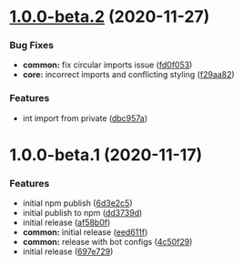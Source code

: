 # [1.0.0-beta.2](https://github.com/typedorm/typedorm/compare/v1.0.0-beta.1...v1.0.0-beta.2) (2020-11-27)


### Bug Fixes

* **common:** fix circular imports issue ([fd0f053](https://github.com/typedorm/typedorm/commit/fd0f053707f806d96c864029350bec028a93e977))
* **core:** incorrect imports and conflicting styling ([f29aa82](https://github.com/typedorm/typedorm/commit/f29aa82ed660380ec44cb78a7265a513e18d8895))


### Features

* int import from private ([dbc957a](https://github.com/typedorm/typedorm/commit/dbc957a14474b9961d10b7f8152af771634126be))

# 1.0.0-beta.1 (2020-11-17)


### Features

* initial npm publish ([6d3e2c5](https://github.com/typedorm/typedorm/commit/6d3e2c58b60bd508e2a99fc81bbc049ec0bf08a2))
* initial publish to npm ([dd3739d](https://github.com/typedorm/typedorm/commit/dd3739de57dc1293111ad07e3e9b94bc3a3cd6c0))
* initial release ([af58b0f](https://github.com/typedorm/typedorm/commit/af58b0f3cc6cfd2a9600dd6738b6564bf754bc57))
* **common:** initial release ([eed611f](https://github.com/typedorm/typedorm/commit/eed611f31505ebbb41ee48fe9398e35cc3bd56e9))
* **common:** release with bot configs ([4c50f29](https://github.com/typedorm/typedorm/commit/4c50f2972928ed74ead0c6bc15464936223efc27))
* initial release ([697e729](https://github.com/typedorm/typedorm/commit/697e7291688460b3a75c9617cf691b5aed047843))

